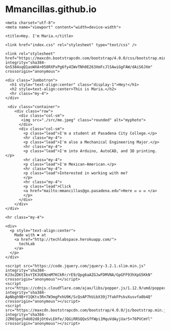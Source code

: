 # Mmancillas.github.io

<!DOCTYPE html>
<html>
  <head>
    
    <meta charset="utf-8">
    <meta name="viewport" content="width=device-width">
    
    <title>Hey. I'm Maria.</title>
    
    <link href="index.css" rel="stylesheet" type="text/css" />
    
    <link rel="stylesheet" href="https://maxcdn.bootstrapcdn.com/bootstrap/4.0.0/css/bootstrap.min.css" integrity="sha384-Gn5384xqQ1aoWXA+058RXPxPg6fy4IWvTNh0E263XmFcJlSAwiGgFAW/dAiS6JXm" crossorigin="anonymous">
    
  </head>
  <body>
    
    <div class="Jumbotron">
      <h1 style="text-align:center" class="display-1">Hey!</h1>
      <h2 style=text-align:center>This is Maria.</h2>
      <hr class="my-4">
    </div>
    
     <div class="container">
        <div class="row">
          <div class="col-sm">
           <img src="./src/me.jpeg" class="rounded" alt="myphoto"> 
          </div>
          <div class="col-sm">
            <p class="lead">I'm a student at Pasadena City College.</p>
            <hr class="my-4">
            <p class="lead">I'm also a Mechanical Engineering Major.</p>
            <hr class="my-4">
            <p class="lead">I'm into Arduino, AutoCAD, and 3D printing.</p>
            <hr class="my-4">
            <p class="lead">I'm Mexican-American.</p>
            <hr class="my-4">
            <p class="lead">Interested in working with me? 
            </p>
            <hr class="my-4">
            <p class="lead">Click
            <a href="mailto:mmancillas@go.pasadena.edu">Here ✉️ ✉️ ✉️ </a>
            </p>
          </div>
        </div>
    </div>
  
    <hr class="my-4">
    
    <div>
      <p style="text-align:center">
        Made with ❤️ at 
        <a href="http://techlabspace.herokuapp.com/">
          techLab
        </a>
      </p>
    </div>
    
    <script src="https://code.jquery.com/jquery-3.2.1.slim.min.js" integrity="sha384-KJ3o2DKtIkvYIK3UENzmM7KCkRr/rE9/Qpg6aAZGJwFDMVNA/GpGFF93hXpG5KkN" crossorigin="anonymous"></script>
    <script src="https://cdnjs.cloudflare.com/ajax/libs/popper.js/1.12.9/umd/popper.min.js" integrity="sha384-ApNbgh9B+Y1QKtv3Rn7W3mgPxhU9K/ScQsAP7hUibX39j7fakFPskvXusvfa0b4Q" crossorigin="anonymous"></script>
    <script src="https://maxcdn.bootstrapcdn.com/bootstrap/4.0.0/js/bootstrap.min.js" integrity="sha384-JZR6Spejh4U02d8jOt6vLEHfe/JQGiRRSQQxSfFWpi1MquVdAyjUar5+76PVCmYl" crossorigin="anonymous"></script> 
    
  </body>
</html>
